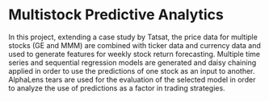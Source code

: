 # Multistock Predictive Analytics

In this project, extending a case study by Tatsat, the price data for multiple stocks (GE and MMM) are combined with ticker data and currency data and used to generate features for weekly stock return forecasting.
Multiple time series and sequential regression models are generated and daisy chaining applied in order to use the predictions of one stock as an input to another. AlphaLens tears are used for the evaluation of the
selected model in order to analyze the use of predictions as a factor in trading strategies.
